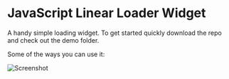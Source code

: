 # JavaScript Linear Loader Widget

A handy simple loading widget. To get started quickly download the repo and check out the demo folder.

Some of the ways you can use it:

![Screenshot](https://github.com/DusanDimitric/loading-line/blob/master/demo/demos.png)